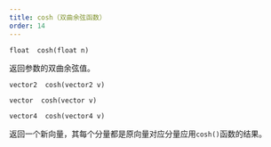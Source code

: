 ```yaml
---
title: cosh（双曲余弦函数）
order: 14
---
```

`float  cosh(float n)`

返回参数的双曲余弦值。

`vector2  cosh(vector2 v)`

`vector  cosh(vector v)`

`vector4  cosh(vector4 v)`

返回一个新向量，其每个分量都是原向量对应分量应用`cosh()`函数的结果。